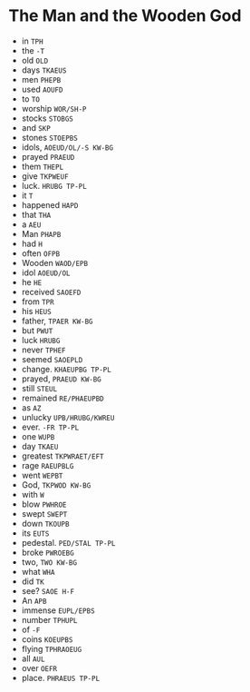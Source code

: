 # The Man and the Wooden God

* in `TPH`
* the `-T`
* old `OLD`
* days `TKAEUS`
* men `PHEPB`
* used `AOUFD`
* to `TO`
* worship `WOR/SH-P`
* stocks `STOBGS`
* and `SKP`
* stones `STOEPBS`
* idols, `AOEUD/OL/-S KW-BG`
* prayed `PRAEUD`
* them `THEPL`
* give `TKPWEUF`
* luck. `HRUBG TP-PL`
* it `T`
* happened `HAPD`
* that `THA`
* a `AEU`
* Man `PHAPB`
* had `H`
* often `OFPB`
* Wooden `WAOD/EPB`
* idol `AOEUD/OL`
* he `HE`
* received `SAOEFD`
* from `TPR`
* his `HEUS`
* father, `TPAER KW-BG`
* but `PWUT`
* luck `HRUBG`
* never `TPHEF`
* seemed `SAOEPLD`
* change. `KHAEUPBG TP-PL`
* prayed, `PRAEUD KW-BG`
* still `STEUL`
* remained `RE/PHAEUPBD`
* as `AZ`
* unlucky `UPB/HRUBG/KWREU`
* ever. `-FR TP-PL`
* one `WUPB`
* day `TKAEU`
* greatest `TKPWRAET/EFT`
* rage `RAEUPBLG`
* went `WEPBT`
* God, `TKPWOD KW-BG`
* with `W`
* blow `PWHROE`
* swept `SWEPT`
* down `TKOUPB`
* its `EUTS`
* pedestal. `PED/STAL TP-PL`
* broke `PWROEBG`
* two, `TWO KW-BG`
* what `WHA`
* did `TK`
* see? `SAOE H-F`
* An `APB`
* immense `EUPL/EPBS`
* number `TPHUPL`
* of `-F`
* coins `KOEUPBS`
* flying `TPHRAOEUG`
* all `AUL`
* over `OEFR`
* place. `PHRAEUS TP-PL`

